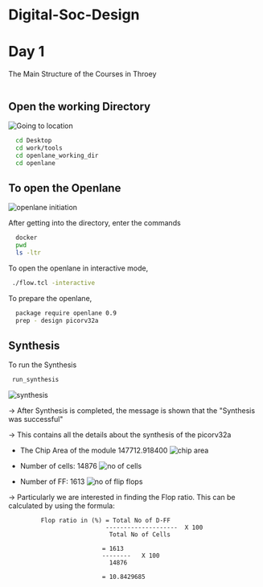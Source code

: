 # Digital-Soc-Design

# Day 1
   The Main Structure of the Courses in Throey

![]()

## Open the working Directory


![Going to location](https://github.com/SANGESH007/Digital-Soc-Design/assets/77070030/a83627bd-2320-42f9-b172-37c3b89ddce4)

```bash
  cd Desktop
  cd work/tools
  cd openlane_working_dir
  cd openlane
```

## To open the Openlane
![openlane initiation](https://github.com/SANGESH007/Digital-Soc-Design/assets/77070030/0dec4218-a1ef-4757-bcf7-4ee7700359aa)

After getting into the directory, enter the commands
```bash
  docker
  pwd
  ls -ltr
```
To open the openlane in interactive mode, 
```bash
 ./flow.tcl -interactive
```
To prepare the openlane,

```bash
  package require openlane 0.9
  prep - design picorv32a
```
## Synthesis
To run the Synthesis
```bash
 run_synthesis
```
![synthesis](https://github.com/SANGESH007/Digital-Soc-Design/assets/77070030/75ebcd4f-1af6-480c-ab77-be2ff9a9428e)

-> After Synthesis is completed, the message is shown that the "Synthesis was successful"

-> This contains all the details about the synthesis of the picorv32a 

- The Chip Area of the module 147712.918400
  ![chip area](https://github.com/SANGESH007/Digital-Soc-Design/assets/77070030/982757d8-6d38-4bf5-be5b-f1b1f15f091f)

- Number of cells: 14876
  ![no of cells](https://github.com/SANGESH007/Digital-Soc-Design/assets/77070030/51b13fb1-c4aa-4017-b5c0-b38dd68ee8fb)

- Number of FF: 1613
  ![no of flip flops](https://github.com/SANGESH007/Digital-Soc-Design/assets/77070030/94f74ba1-b666-4017-838f-1e86e1e3d797)


-> Particularly we are interested in finding the Flop ratio.
This can be calculated by using the formula:
                 
             Flop ratio in (%) = Total No of D-FF
                               --------------------  X 100
                                Total No of Cells

                              = 1613
                              --------   X 100
                                14876 

                              = 10.8429685
